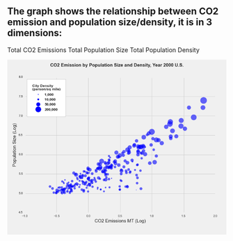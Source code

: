 ## The graph shows the relationship between CO2 emission and population size/density, it is in 3 dimensions:
Total CO2 Emissions
	Total Population Size
	Total Population Density

![Alt text](hw8_graph_jz2792.png)
